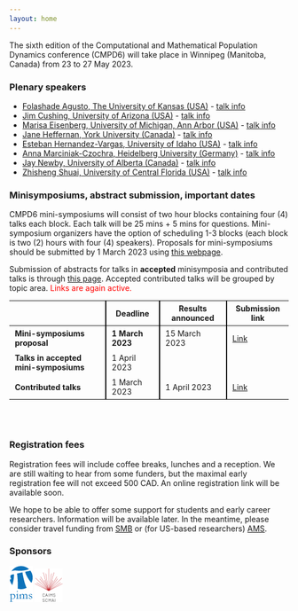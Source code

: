 ```yaml
---
layout: home
---
```


The sixth edition of the Computational and Mathematical Population Dynamics conference (CMPD6) will take place in Winnipeg (Manitoba, Canada) from 23 to 27 May 2023.

### Plenary speakers

- [Folashade Agusto, The University of Kansas (USA)](https://eeb.ku.edu/people/folashade-agusto) - [talk info](/speakers/folashade-agusto/)
- [Jim Cushing, University of Arizona (USA)](https://www.math.arizona.edu/~cushing/) - [talk info](/speakers/jim-cushing/)
- [Marisa Eisenberg, University of Michigan, Ann Arbor (USA)](http://websites.umich.edu/~marisae/index.html) - [talk info](/speakers/marisa-eisenberg/)
- [Jane Heffernan, York University (Canada)](https://jmheffer.mathstats.yorku.ca/) - [talk info](/speakers/jane-heffernan/)
- [Esteban Hernandez-Vargas, University of Idaho (USA)](https://www.systemsmedicine.de/) - [talk info](/speakers/esteban-hernandez-vargas/)
- [Anna Marciniak-Czochra, Heidelberg University (Germany)](http://wwwagmarciniak.iwr.uni-heidelberg.de/folder_people/Anna.Marciniak/index.html) - [talk info](/speakers/anna-marciniak-czochra/)
- [Jay Newby, University of Alberta (Canada)](https://newby-jay.github.io/) - [talk info](/speakers/jay-newby/)
- [Zhisheng Shuai, University of Central Florida (USA)](https://sciences.ucf.edu/math/zshuai/) - [talk info](/speakers/zhisheng-shuai/)

### Minisymposiums, abstract submission, important dates

CMPD6 mini-symposiums will consist of two hour blocks containing four (4) talks each block. Each talk will be 25 mins + 5 mins for questions. Mini-symposium organizers have the option of scheduling 1-3 blocks (each block is two (2) hours with four (4) speakers). 
Proposals for mini-symposiums should be submitted by 1 March 2023 using [this webpage](https://ubc.ca1.qualtrics.com/jfe/form/SV_ekrrK2MDLYVVYMu). 

Submission of abstracts for talks in **accepted** minisymposia and contributed talks is through [this page](https://ubc.ca1.qualtrics.com/jfe/form/SV_2obQO8rCLMNNSWa). Accepted contributed talks will be grouped by topic area. <span style="color:red">Links are again active.</span>

<style>
    table th + th { border-left:2px solid black; }
    table td + td { border-left:2px solid black; }
    th {padding:5px 10px 5px 10px;}
    td {padding:5px 10px 5px 10px;}
</style>

|   | Deadline | Results announced | Submission link |
|---|----------|-------------------|-----------------|
| **Mini-symposiums proposal** | **1 March 2023** | 15 March 2023 | [Link](https://ubc.ca1.qualtrics.com/jfe/form/SV_ekrrK2MDLYVVYMu)  |
| **Talks in accepted mini-symposiums** | 1 April 2023 | |  |
| **Contributed talks** | 1 March 2023 | 1 April 2023 | [Link](https://ubc.ca1.qualtrics.com/jfe/form/SV_2obQO8rCLMNNSWa)  |

<br><br>

### Registration fees

Registration fees will include coffee breaks, lunches and a reception. We are still waiting to hear from some funders, but the maximal early registration fee will not exceed 500 CAD. An online registration link will be available soon. 

We hope to be able to offer some support for students and early career researchers. Information will be available later. In the meantime, please consider travel funding from [SMB](https://www.smb.org/travel-grants/) or (for US-based researchers) [AMS](https://www.ams.org/programs/travel-grants/AMS-SimonsTG).

### Sponsors
[![](/assets/images/logo_PIMS.png)](https://www.pims.math.ca/) [![](/assets/images/logo_CAIMS.png)](https://caims.ca/)
